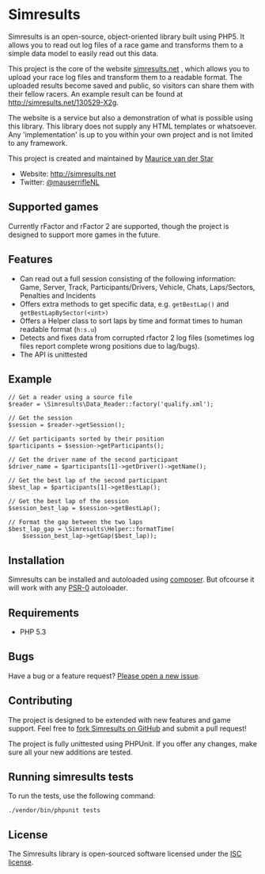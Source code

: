 # Simresults

Simresults is an open-source, object-oriented library built using PHP5. It 
allows you to read out log files of a race game and transforms them to a simple 
data model to easily read out this data.

This project is the core of the website [simresults.net](http://simresults.net)
, which allows you to upload your race log files and transform them to a 
readable format. The uploaded results become saved and public, so visitors can 
share them with their fellow racers. An example result can be found at 
<http://simresults.net/130529-X2g>.

The website is a service but also a demonstration of what is possible using 
this library. This library does not supply any HTML templates or whatsoever. 
Any 'implementation' is up to you within your own project and is not limited 
to any framework.

This project is created and maintained by 
[Maurice van der Star](http://twitter.com/mauserrifleNL) 

* Website: <http://simresults.net>
* Twitter: [@mauserrifleNL](http://twitter.com/mauserrifleNL)

## Supported games

Currently rFactor and rFactor 2 are supported, though the project is designed 
to support more games in the future.

## Features

* Can read out a full session consisting of the following information: Game, 
  Server, Track, Participants/Drivers, Vehicle, Chats, Laps/Sectors, Penalties 
  and Incidents
* Offers extra methods to get specific data, e.g. `getBestLap()` and 
  `getBestLapBySector(<int>)`
* Offers a Helper class to sort laps by time and format times to human readable 
  format (`h:s.u`)
* Detects and fixes data from corrupted rfactor 2 log files (sometimes log 
  files report complete wrong positions due to lag/bugs).
* The API is unittested

## Example

    // Get a reader using a source file
    $reader = \Simresults\Data_Reader::factory('qualify.xml');
    
    // Get the session
    $session = $reader->getSession();
    
    // Get participants sorted by their position
    $participants = $session->getParticipants();

    // Get the driver name of the second participant
    $driver_name = $participants[1]->getDriver()->getName();

    // Get the best lap of the second participant
    $best_lap = $participants[1]->getBestLap();

    // Get the best lap of the session
    $session_best_lap = $session->getBestLap();

    // Format the gap between the two laps
    $best_lap_gap = \Simresults\Helper::formatTime(
        $session_best_lap->getGap($best_lap));

## Installation

Simresults can be installed and autoloaded using 
[composer](https://packagist.org). But ofcourse it will work with any 
[PSR-0](https://github.com/php-fig/fig-standards/blob/master/accepted/PSR-0.md) 
autoloader.

## Requirements

- PHP 5.3

## Bugs

Have a bug or a feature request? 
[Please open a new issue](https://github.com/mauserrifle/simresults/issues).

## Contributing

The project is designed to be extended with new features and game support. 
Feel free to [fork Simresults on GitHub](https://github.com/mauserrifle/simresults) 
and submit a pull request!

The project is fully unittested using PHPUnit. If you offer any changes, make 
sure all your new additions are tested.

## Running simresults tests

To run the tests, use the following command:

    ./vendor/bin/phpunit tests
    
## License

The Simresults library is open-sourced software licensed under the 
[ISC license](http://opensource.org/licenses/ISC).